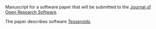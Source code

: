 Manuscript for a software paper
that will be submitted to the
[Journal of Open Research Software](http://openresearchsoftware.metajnl.com/).

The paper describes software
[Tesseroids](http://leouieda.github.io/tesseroids/).

